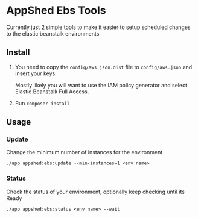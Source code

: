 # AppShed Ebs Tools

Currently just 2 simple tools to make it easier to setup scheduled changes to the elastic beanstalk environments

## Install

1. You need to copy the `config/aws.json.dist` file to `config/aws.json` and insert your keys.

    Mostly likely you will want to use the IAM policy generator and select Elastic Beanstalk Full Access.

1. Run `composer install`

## Usage

### Update

Change the minimum number of instances for the environment

    ./app appshed:ebs:update --min-instances=1 <env name>

### Status

Check the status of your environment, optionally keep checking until its Ready

    ./app appshed:ebs:status <env name> --wait
